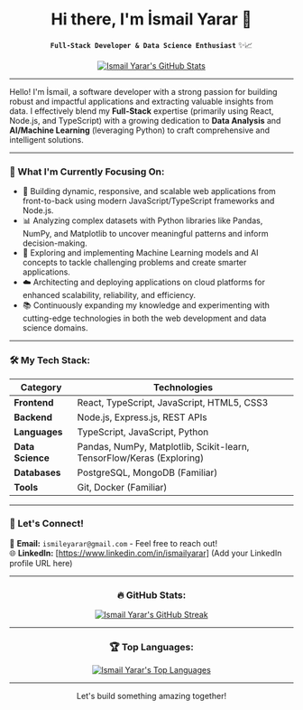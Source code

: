 <div id="top" align="center">

# Hi there, I'm İsmail Yarar 👋

**`Full-Stack Developer & Data Science Enthusiast`** ✨📈

</div>

<div align="center">
  <a href="https://github.com/factaxd">
  <img src="https://github-readme-stats.vercel.app/api?username=factaxd&show_icons=true&count_private=true&hide_border=true&title_color=007acc&icon_color=007acc&text_color=333&bg_color=fff&border_radius=10" alt="Ismail Yarar's GitHub Stats" />
  </a>
</div>

---

Hello! I'm İsmail, a software developer with a strong passion for building robust and impactful applications and extracting valuable insights from data. I effectively blend my **Full-Stack** expertise (primarily using React, Node.js, and TypeScript) with a growing dedication to **Data Analysis** and **AI/Machine Learning** (leveraging Python) to craft comprehensive and intelligent solutions.

---

### 🌱 What I'm Currently Focusing On:

- 🚀 Building dynamic, responsive, and scalable web applications from front-to-back using modern JavaScript/TypeScript frameworks and Node.js.
- 📊 Analyzing complex datasets with Python libraries like Pandas, NumPy, and Matplotlib to uncover meaningful patterns and inform decision-making.
- 🧠 Exploring and implementing Machine Learning models and AI concepts to tackle challenging problems and create smarter applications.
- ☁️ Architecting and deploying applications on cloud platforms for enhanced scalability, reliability, and efficiency.
- 📚 Continuously expanding my knowledge and experimenting with cutting-edge technologies in both the web development and data science domains.

---

### 🛠️ My Tech Stack:

| Category         | Technologies                                     |
|------------------|--------------------------------------------------|
| **Frontend** | React, TypeScript, JavaScript, HTML5, CSS3       |
| **Backend** | Node.js, Express.js, REST APIs                   |
| **Languages** | TypeScript, JavaScript, Python                   |
| **Data Science** | Pandas, NumPy, Matplotlib, Scikit-learn, TensorFlow/Keras (Exploring) |
| **Databases** | PostgreSQL, MongoDB (Familiar)                    |
| **Tools** | Git, Docker (Familiar)                           |

---

### 🤝 Let's Connect!

📧 **Email:** `ismileyarar@gmail.com` - Feel free to reach out!
<br>
🌐 **LinkedIn:** [https://www.linkedin.com/in/ismailyarar] (Add your LinkedIn profile URL here)

---

<div align="center">

### 🔥 GitHub Stats:

</div>

<div align="center">
  <a href="https://github.com/factaxd">
    <img src="https://github-readme-streak-stats.herokuapp.com/?user=factaxd&hide_border=true&ring=007acc&currstreakno=333&fire=007acc&sideNums=333&sideLabels=333&dates=333&background=fff&border_radius=10" alt="Ismail Yarar's GitHub Streak" />
  </a>
</div>

---

<div align="center">

### 🏆 Top Languages:

</div>

<div align="center">
  <a href="https://github.com/factaxd">
    <img src="https://github-readme-stats.vercel.app/api/top-langs/?username=factaxd&layout=compact&hide_border=true&title_color=007acc&text_color=333&bg_color=fff&border_radius=10" alt="Ismail Yarar's Top Languages" />
  </a>
</div>

---

<div align="center">

<p>Let's build something amazing together!</p>

</div>
